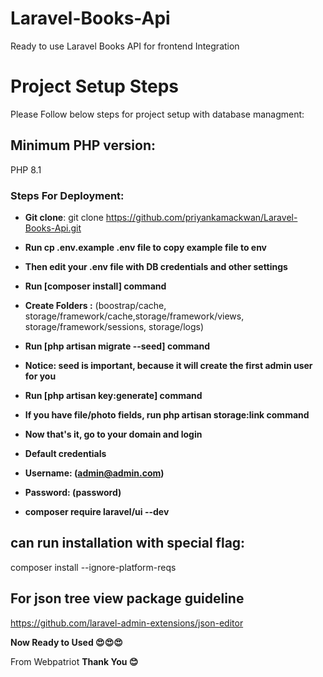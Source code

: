 # Laravel-Books-Api
Ready to use Laravel Books API for frontend Integration

# Project Setup Steps

Please Follow below steps for project setup with database managment:

## Minimum PHP version:
PHP 8.1

### Steps For Deployment:

- **Git clone**: git clone https://github.com/priyankamackwan/Laravel-Books-Api.git
- **Run cp .env.example .env file to copy example file to env**

- **Then edit your .env file with DB credentials and other settings**

- **Run [composer install] command**

- **Create Folders :**
(boostrap/cache, storage/framework/cache,storage/framework/views, storage/framework/sessions, storage/logs)

- **Run [php artisan migrate --seed] command**

- **Notice: seed is important, because it will create the first admin user for you** 

- **Run [php artisan key:generate] command**

- **If you have file/photo fields, run php artisan storage:link command**

- **Now that's it, go to your domain and login**

- **Default credentials**

- **Username: (admin@admin.com)**

- **Password: (password)**

- **composer require laravel/ui --dev**


## can run installation with special flag:
composer install --ignore-platform-reqs

## For json tree view package guideline 
https://github.com/laravel-admin-extensions/json-editor

**Now Ready to Used 😍😍😍**



From Webpatriot
**Thank You 😊**
